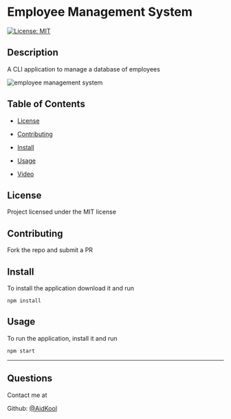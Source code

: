 # Employee Management System

[![License: MIT](https://img.shields.io/badge/License-MIT-yellow.svg)](https://opensource.org/licenses/MIT)

## Description

A CLI application to manage a database of employees

![employee management system](https://user-images.githubusercontent.com/73796715/151212171-3c1ae868-7d66-4afd-942d-1ef1ac368479.jpg)

## Table of Contents

- [License](#license)

- [Contributing](#contributing)

- [Install](#install)

- [Usage](#usage)

- [Video](https://www.youtube.com/watch?v=2JTRB_0Oyd8)

## License

Project licensed under the MIT license

## Contributing

Fork the repo and submit a PR

## Install

To install the application download it and run

    npm install

## Usage

To run the application, install it and run

    npm start

---

## Questions

Contact me at

Github: [@AidKool](https://github.com/AidKool)
